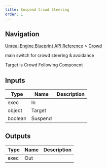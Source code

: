 ```yaml
---
title: Suspend Crowd Steering
order: 1
---
```

## Navigation

[Unreal Engine Blueprint API Reference](https://dev.epicgames.com/documentation/en-us/unreal-engine/BlueprintAPI) > [Crowd](https://dev.epicgames.com/documentation/en-us/unreal-engine/BlueprintAPI/Crowd)

main switch for crowd steering & avoidance

Target is Crowd Following Component

## Inputs

| Type | Name | Description |
| --- | --- | --- |
| exec | In |  |
| object | Target |  |
| boolean | Suspend |  |

## Outputs

| Type | Name | Description |
| --- | --- | --- |
| exec | Out |  |
